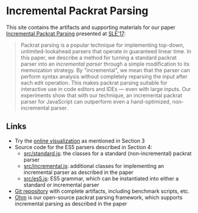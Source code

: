 # Incremental Packrat Parsing

This site contains the artifacts and supporting materials for our paper
[Incremental Packrat Parsing][paper] presented at [SLE'17][sle]:

> Packrat parsing is a popular technique for implementing top-down, unlimited-lookahead parsers that operate in guaranteed linear time. In this paper, we describe a method for turning a standard packrat parser into an _incremental parser_ through a simple modification to its memoization strategy. By "incremental", we mean that the parser can perform syntax analysis without completely reparsing the input after each edit operation. This makes packrat parsing suitable for interactive use in code editors and IDEs — even with large inputs. Our experiments show that with our technique, an incremental packrat parser for JavaScript can outperform even a hand-optimized, non-incremental parser.

## Links

- Try the [online visualization][online-viz] as mentioned in Section 3
- Source code for the ES5 parsers described in Section 4:
  * [src/standard.js][standard]: the classes for a standard (non-incremental) packrat parser
  * [src/incremental.js][inc]: additional classes for implementing an incremental parser as described in the paper
  * [src/es5.js][es5]: ES5 grammar, which can be instantiated into either a standard or incremental parser
- [Git repository][repo] with complete artifacts, including benchmark scripts, etc.
- [Ohm][ohm] is our open-source packrat parsing framework, which supports incremental parsing as described in the paper

[paper]: https://ohmlang.github.io/pubs/sle2017/incremental-packrat-parsing.pdf
[sle]: https://conf.researchr.org/track/sle-2017/sle-2017-papers
[online-viz]: https://incremental-packrat.github.io/sle/memo-viz.html
[standard]: https://github.com/ohmlang/sle17/blob/master/src/standard.js
[inc]: https://github.com/ohmlang/sle17/blob/master/src/incremental.js
[es5]: https://github.com/ohmlang/sle17/blob/master/src/es5.js
[repo]: https://github.com/ohmlang/sle17
[ohm]: https://ohmlang.github.io/
